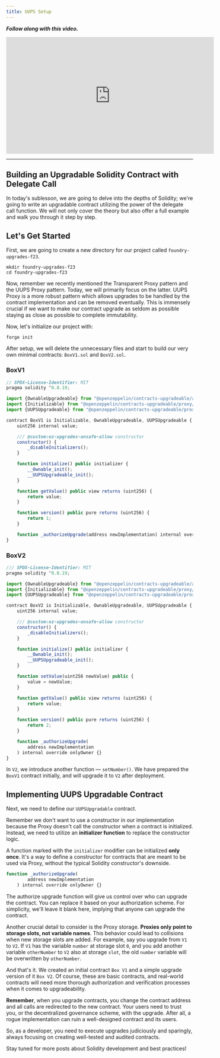 ```yaml
---
title: UUPS Setup
---
```


_**Follow along with this video.**_

<iframe width="560" height="315" src="https://www.youtube.com/embed/kL-7deasR0g?si=yzXmn9Ms8Q0wNke5" title="YouTube video player" frameborder="0" allow="accelerometer; autoplay; clipboard-write; encrypted-media; gyroscope; picture-in-picture; web-share" allowfullscreen></iframe>

---

## Building an Upgradable Solidity Contract with Delegate Call

In today's sublesson, we are going to delve into the depths of Solidity; we're going to write an upgradable contract utilizing the power of the delegate call function. We will not only cover the theory but also offer a full example and walk you through it step by step.


## Let's Get Started

First, we are going to create a new directory for our project called `foundry-upgrades-f23`.

```shell
mkdir foundry-upgrades-f23
cd foundry-upgrades-f23
```

Now, remember we recently mentioned the Transparent Proxy pattern and the UUPS Proxy pattern. Today, we will primarily focus on the latter. UUPS Proxy is a more robust pattern which allows upgrades to be handled by the contract implementation and can be removed eventually. This is immensely crucial if we want to make our contract upgrade as seldom as possible staying as close as possible to complete immutability.

Now, let's initialize our project with:

```shell
forge init
```

After setup, we will delete the unnecessary files and start to build our very own minimal contracts: `BoxV1.sol` and `BoxV2.sol`.

### BoxV1

```javascript
// SPDX-License-Identifier: MIT
pragma solidity ^0.8.19;

import {OwnableUpgradeable} from "@openzeppelin/contracts-upgradeable/access/OwnableUpgradeable.sol";
import {Initializable} from "@openzeppelin/contracts-upgradeable/proxy/utils/Initializable.sol";
import {UUPSUpgradeable} from "@openzeppelin/contracts-upgradeable/proxy/utils/UUPSUpgradeable.sol";

contract BoxV1 is Initializable, OwnableUpgradeable, UUPSUpgradeable {
    uint256 internal value;

    /// @custom:oz-upgrades-unsafe-allow constructor
    constructor() {
        _disableInitializers();
    }

    function initialize() public initializer {
        __Ownable_init();
        __UUPSUpgradeable_init();
    }

    function getValue() public view returns (uint256) {
        return value;
    }

    function version() public pure returns (uint256) {
        return 1;
    }

    function _authorizeUpgrade(address newImplementation) internal override onlyOwner {}
}
```

### BoxV2

```js
/// SPDX-License-Identifier: MIT
pragma solidity ^0.8.19;

import {OwnableUpgradeable} from "@openzeppelin/contracts-upgradeable/access/OwnableUpgradeable.sol";
import {Initializable} from "@openzeppelin/contracts-upgradeable/proxy/utils/Initializable.sol";
import {UUPSUpgradeable} from "@openzeppelin/contracts-upgradeable/proxy/utils/UUPSUpgradeable.sol";

contract BoxV2 is Initializable, OwnableUpgradeable, UUPSUpgradeable {
    uint256 internal value;

    /// @custom:oz-upgrades-unsafe-allow constructor
    constructor() {
        _disableInitializers();
    }

    function initialize() public initializer {
        __Ownable_init();
        __UUPSUpgradeable_init();
    }

    function setValue(uint256 newValue) public {
        value = newValue;
    }

    function getValue() public view returns (uint256) {
        return value;
    }

    function version() public pure returns (uint256) {
        return 2;
    }

    function _authorizeUpgrade(
        address newImplementation
    ) internal override onlyOwner {}
}
```

In `V2`, we introduce another function — `setNumber()`. We have prepared the `BoxV1` contract initially, and will upgrade it to `V2` after deployment.



## Implementing UUPS Upgradable Contract

Next, we need to define our `UUPSUpgradable` contract.

Remember we don't want to use a constructor in our implementation because the Proxy doesn't call the constructor when a contract is initialized. Instead, we need to utilize an **initializer function** to replace the constructor logic.

A function marked with the `initializer` modifier can be initialized **only once**. It's a way to define a constructor for contracts that are meant to be used via Proxy, without the typical Solidity constructor's downside.

```javascript
function _authorizeUpgrade(
        address newImplementation
    ) internal override onlyOwner {}
```

The authorize upgrade function will give us control over who can upgrade the contract. You can replace it based on your authorization scheme. For simplicity, we'll leave it blank here, implying that anyone can upgrade the contract.

Another crucial detail to consider is the Proxy storage. **Proxies only point to storage slots, not variable names**. This behavior could lead to collisions when new storage slots are added. For example, say you upgrade from `V1` to `V2`. If `V1` has the variable `number` at storage slot `0`, and you add another variable `otherNumber` to `V2` also at storage `slot`, the old `number` variable will be overwritten by `otherNumber`.


And that's it. We created an initial contract `Box V1` and a simple upgrade version of it `Box V2`. Of course, these are basic contracts, and real-world contracts will need more thorough authorization and verification processes when it comes to upgradeability.

**Remember**, when you upgrade contracts, you change the contract address and all calls are redirected to the new contract. Your users need to trust you, or the decentralized governance scheme, with the upgrade. After all, a rogue implementation can ruin a well-designed contract and its users.

So, as a developer, you need to execute upgrades judiciously and sparingly, always focusing on creating well-tested and audited contracts.

Stay tuned for more posts about Solidity development and best practices!

